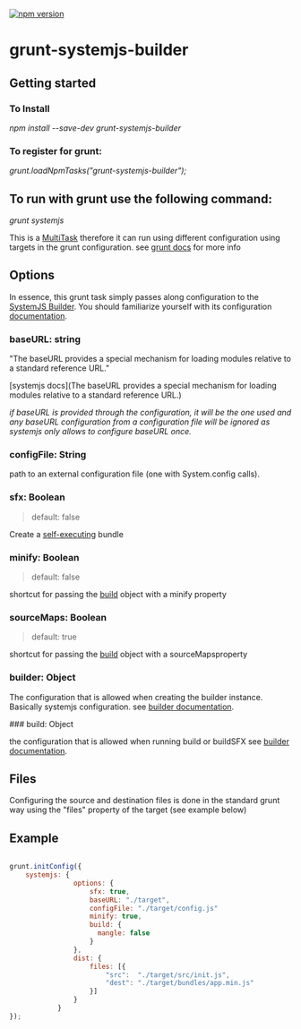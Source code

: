 [![npm version](https://badge.fury.io/js/grunt-systemjs-builder.svg)](https://www.npmjs.com/package/grunt-systemjs-builder)

# grunt-systemjs-builder

## Getting started

### To Install

_npm install --save-dev grunt-systemjs-builder_

### To register for grunt: 

_grunt.loadNpmTasks("grunt-systemjs-builder");_

## To run with grunt use the following command:

_grunt systemjs_

 This is a [MultiTask](http://gruntjs.com/api/grunt.task#grunt.task.registermultitask) therefore it can run using different configuration using targets in the grunt configuration. see [grunt docs](http://gruntjs.com/configuring-tasks#task-configuration-and-targets) for more info

## Options

In essence, this grunt task simply passes along configuration to the [SystemJS Builder](https://github.com/systemjs/builder). You should familiarize yourself with its configuration [documentation](https://github.com/systemjs/builder/blob/master/README.md).

### baseURL: string

"The baseURL provides a special mechanism for loading modules relative to a standard reference URL."

[systemjs docs](The baseURL provides a special mechanism for loading modules relative to a standard reference URL.)

_if baseURL is provided through the configuration, it will be the one used and any baseURL configuration from a configuration file will be ignored as systemjs only allows to configure baseURL once._

### configFile: String

path to an external configuration file (one with System.config calls).

### sfx: Boolean 
> default: false

Create a [self-executing](https://github.com/systemjs/builder/blob/master/README.md#self-executing-sfx-bundles) bundle

### minify: Boolean
> default: false

shortcut for passing the [build](#buildObject) object with a minify property

### sourceMaps: Boolean
> default: true

shortcut for passing the [build](#buildObject) object with a sourceMapsproperty

### builder: Object

The configuration that is allowed when creating the builder instance. Basically systemjs configuration.
see [builder documentation](https://github.com/systemjs/builder/blob/master/README.md).

<a id="buildObject">
### build: Object

the configuration that is allowed when running build or buildSFX
see [builder documentation](https://github.com/systemjs/builder/blob/master/README.md).

## Files

Configuring the source and destination files is done in the standard grunt way using the "files" property of the target (see example below)

## Example


``` javascript

grunt.initConfig({
	systemjs: {
	            options: {
	                sfx: true,
	                baseURL: "./target",
	                configFile: "./target/config.js"
                	minify: true,
					build: {
					  mangle: false
					}
	            },
	            dist: {
	                files: [{
	                    "src":  "./target/src/init.js",
	                    "dest": "./target/bundles/app.min.js"
	                }]
	            }
	        }
});
```